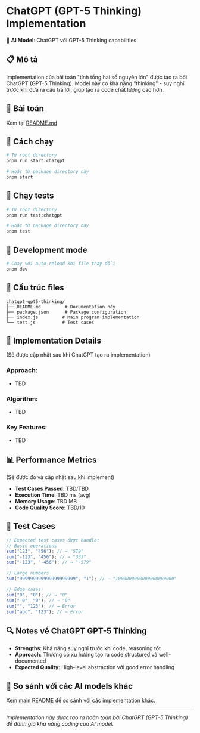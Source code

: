# ChatGPT (GPT-5 Thinking) Implementation

🤖 **AI Model**: ChatGPT với GPT-5 Thinking capabilities

## 📋 Mô tả

Implementation của bài toán "tính tổng hai số nguyên lớn" được tạo ra bởi ChatGPT (GPT-5 Thinking). Model này có khả năng "thinking" - suy nghĩ trước khi đưa ra câu trả lời, giúp tạo ra code chất lượng cao hơn.

## 🎯 Bài toán

Xem tại [README.md](../../README.md)

## 🚀 Cách chạy

```bash
# Từ root directory
pnpm run start:chatgpt

# Hoặc từ package directory này
pnpm start
```

## 🧪 Chạy tests

```bash
# Từ root directory
pnpm run test:chatgpt

# Hoặc từ package directory này
pnpm test
```

## 🔄 Development mode

```bash
# Chạy với auto-reload khi file thay đổi
pnpm dev
```

## 📁 Cấu trúc files

```
chatgpt-gpt5-thinking/
├── README.md         # Documentation này
├── package.json      # Package configuration
├── index.js         # Main program implementation
└── test.js          # Test cases
```

## 🧩 Implementation Details

(Sẽ được cập nhật sau khi ChatGPT tạo ra implementation)

### Approach:

- TBD

### Algorithm:

- TBD

### Key Features:

- TBD

## 📊 Performance Metrics

(Sẽ được đo và cập nhật sau khi implement)

- **Test Cases Passed**: TBD/TBD
- **Execution Time**: TBD ms (avg)
- **Memory Usage**: TBD MB
- **Code Quality Score**: TBD/10

## 🎯 Test Cases

```javascript
// Expected test cases được handle:
// Basic operations
sum("123", "456"); // → "579"
sum("-123", "456"); // → "333"
sum("-123", "-456"); // → "-579"

// Large numbers
sum("999999999999999999999", "1"); // → "1000000000000000000000"

// Edge cases
sum("0", "0"); // → "0"
sum("-0", "0"); // → "0"
sum("", "123"); // → Error
sum("abc", "123"); // → Error
```

## 🔍 Notes về ChatGPT GPT-5 Thinking

- **Strengths**: Khả năng suy nghĩ trước khi code, reasoning tốt
- **Approach**: Thường có xu hướng tạo ra code structured và well-documented
- **Expected Quality**: High-level abstraction với good error handling

## 🤝 So sánh với các AI models khác

Xem [main README](../../README.md) để so sánh với các implementation khác.

---

_Implementation này được tạo ra hoàn toàn bởi ChatGPT (GPT-5 Thinking) để đánh giá khả năng coding của AI model._
